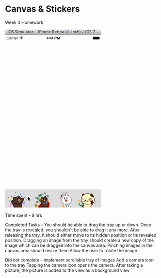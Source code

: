 Canvas & Stickers
========

Week 4 Homework


![alt tag](Canvas_Stickers_Demo.gif)

Time spent - 9 hrs

Completed Tasks - 
You should be able to drag the tray up or down.
Once the tray is revealed, you shouldn't be able to drag it any more.
After releasing the tray, it should either move to its hidden position or its revealed position.
Dragging an image from the tray should create a new copy of the image which can be dragged into the canvas area.
Pinching images in the canvas area should resize them
Allow the user to rotate the image


Did not complete - 
Implement scrollable tray of images
Add a camera icon to the tray
Tapping the camera icon opens the camera.
After taking a picture, the picture is added to the view as a background view